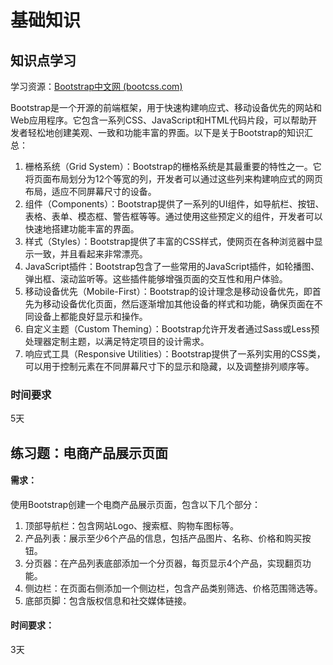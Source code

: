 # 基础知识

## 知识点学习

学习资源：[Bootstrap中文网 (bootcss.com)](https://www.bootcss.com/)

Bootstrap是一个开源的前端框架，用于快速构建响应式、移动设备优先的网站和Web应用程序。它包含一系列CSS、JavaScript和HTML代码片段，可以帮助开发者轻松地创建美观、一致和功能丰富的界面。以下是关于Bootstrap的知识汇总：

1. 栅格系统（Grid System）：Bootstrap的栅格系统是其最重要的特性之一。它将页面布局划分为12个等宽的列，开发者可以通过这些列来构建响应式的网页布局，适应不同屏幕尺寸的设备。
2. 组件（Components）：Bootstrap提供了一系列的UI组件，如导航栏、按钮、表格、表单、模态框、警告框等等。通过使用这些预定义的组件，开发者可以快速地搭建功能丰富的界面。
3. 样式（Styles）：Bootstrap提供了丰富的CSS样式，使网页在各种浏览器中显示一致，并且看起来非常漂亮。
4. JavaScript插件：Bootstrap包含了一些常用的JavaScript插件，如轮播图、弹出框、滚动监听等。这些插件能够增强页面的交互性和用户体验。
5. 移动设备优先（Mobile-First）：Bootstrap的设计理念是移动设备优先，即首先为移动设备优化页面，然后逐渐增加其他设备的样式和功能，确保页面在不同设备上都能良好显示和操作。
6. 自定义主题（Custom Theming）：Bootstrap允许开发者通过Sass或Less预处理器定制主题，以满足特定项目的设计需求。
7. 响应式工具（Responsive Utilities）：Bootstrap提供了一系列实用的CSS类，可以用于控制元素在不同屏幕尺寸下的显示和隐藏，以及调整排列顺序等。

### 时间要求

5天



## 练习题：电商产品展示页面

#### 需求：

使用Bootstrap创建一个电商产品展示页面，包含以下几个部分：

1. 顶部导航栏：包含网站Logo、搜索框、购物车图标等。
2. 产品列表：展示至少6个产品的信息，包括产品图片、名称、价格和购买按钮。
3. 分页器：在产品列表底部添加一个分页器，每页显示4个产品，实现翻页功能。
4. 侧边栏：在页面右侧添加一个侧边栏，包含产品类别筛选、价格范围筛选等。
5. 底部页脚：包含版权信息和社交媒体链接。

#### 时间要求：

3天